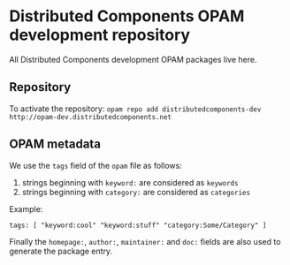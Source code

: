 # Distributed Components OPAM development repository

All Distributed Components development OPAM packages live here.

## Repository

To activate the repository:
    ```
    opam repo add distributedcomponents-dev http://opam-dev.distributedcomponents.net
    ```

## OPAM metadata

We use the `tags` field of the `opam` file as follows:

 1. strings beginning with `keyword:` are considered as `keywords`
 2. strings beginning with `category:` are considered as `categories`

Example:

    tags: [ "keyword:cool" "keyword:stuff" "category:Some/Category" ]

Finally the `homepage:`, `author:`, `maintainer:` and `doc:` fields are
also used to generate the package entry.
